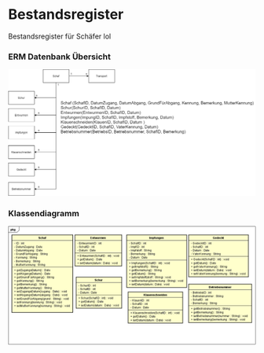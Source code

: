 # Bestandsregister
Bestandsregister für Schäfer lol

### ERM Datenbank Übersicht

![](docs/ERM-DB.png)

### Klassendiagramm

![](docs/ClassDiagram.PNG)